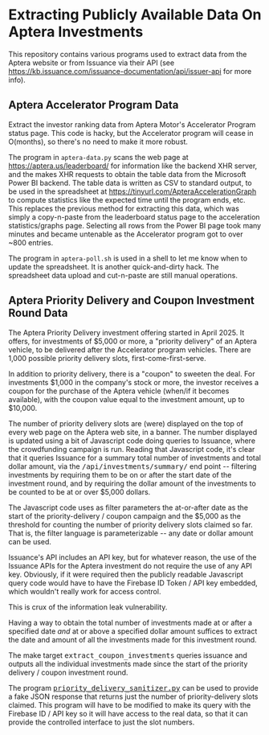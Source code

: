 # Extracting Publicly Available Data On Aptera Investments

This repository contains various programs used to extract data from
the Aptera website or from Issuance via their API (see
https://kb.issuance.com/issuance-documentation/api/issuer-api for more
info).

## Aptera Accelerator Program Data

Extract the investor ranking data from Aptera Motor's Accelerator
Program status page.  This code is hacky, but the Accelerator program
will cease in O(months), so there's no need to make it more robust.

The program in `aptera-data.py` scans the web page at
<https://aptera.us/leaderboard/> for information like the backend XHR
server, and the makes XHR requests to obtain the table data from the
Microsoft Power BI backend.  The table data is written as CSV to
standard output, to be used in the spreadsheet at
<https://tinyurl.com/ApteraAccelerationGraph> to compute statistics
like the expected time until the program ends, etc.  This replaces the
previous method for extracting this data, which was simply a
copy-n-paste from the leaderboard status page to the acceleration
statistics/graphs page.  Selecting all rows from the Power BI page
took many minutes and became untenable as the Accelerator program got
to over ~800 entries.

The program in `aptera-poll.sh` is used in a shell to let me know when
to update the spreadsheet.  It is another quick-and-dirty hack.  The
spreadsheet data upload and cut-n-paste are still manual operations.

## Aptera Priority Delivery and Coupon Investment Round Data

The Aptera Priority Delivery investment offering started in April
2025.  It offers, for investments of $5,000 or more, a "priority
delivery" of an Aptera vehicle, to be delivered after the Accelerator
program vehicles.  There are 1,000 possible priority delivery slots,
first-come-first-serve.

In addition to priority delivery, there is a "coupon" to sweeten the
deal.  For investments $1,000 in the company's stock or more, the
investor receives a coupon for the purchase of the Aptera vehicle
(when/if it becomes available), with the coupon value equal to the
investment amount, up to $10,000.

The number of priority delivery slots are (were) displayed on the top
of every web page on the Aptera web site, in a banner.  The number
displayed is updated using a bit of Javascript code doing queries to
Issuance, where the crowdfunding campaign is run.  Reading that
Javascript code, it's clear that it queries Issuance for a summary
total number of investments and total dollar amount, via the
<tt>/api/investments/summary/</tt> end point -- filtering investments
by requiring them to be on or after the start date of the investment
round, and by requiring the dollar amount of the investments to be
counted to be at or over $5,000 dollars.

The Javascript code uses as filter parameters the at-or-after date as
the start of the priority-delivery / coupon campaign and the $5,000 as
the threshold for counting the number of priority delivery slots
claimed so far.  That is, the filter language is parameterizable --
any date or dollar amount can be used.

Issuance's API includes an API key, but for whatever reason, the use
of the Issuance APIs for the Aptera investment do not require the use
of any API key.  Obviously, if it were required then the publicly
readable Javascript query code would have to have the Firebase ID
Token / API key embedded, which wouldn't really work for access
control.

This is crux of the information leak vulnerability.

Having a way to obtain the total number of investments made at or
after a specified date *and* at or above a specified dollar amount
suffices to extract the date and amount of all the investments made
for this investment round.

The make target <tt>extract_coupon_investments</tt> queries issuance
and outputs all the individual investments made since the start of the
priority delivery / coupon investment round.

The program <tt><a
href="priority_delivery_sanitizer.py">priority_delivery_sanitizer.py</a></tt>
can be used to provide a fake JSON response that returns just the
number of priority-delivery slots claimed.  This program will have to
be modified to make its query with the Firebase ID / API key so it
will have access to the real data, so that it can provide the
controlled interface to just the slot numbers.
